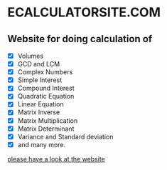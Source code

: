 # ECALCULATORSITE.COM

## Website for doing calculation of  
- [x] Volumes
- [x] GCD and LCM
- [x] Complex Numbers
- [x] Simple Interest
- [x] Compound Interest
- [x] Quadratic Equation
- [x] Linear Equation
- [x] Matrix Inverse
- [x] Matrix Multiplication
- [x] Matrix Determinant
- [x] Variance and Standard deviation
- [x] and many more.

[please have a look at the website](https://ecalculatorsite.com)
